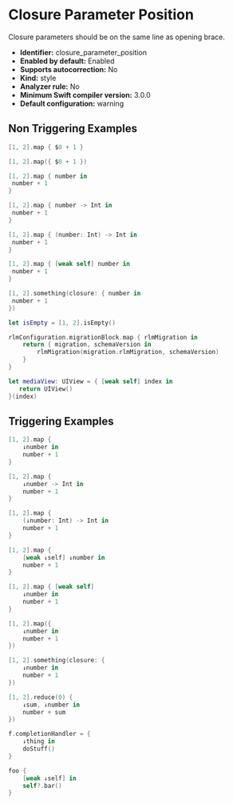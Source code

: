 # Closure Parameter Position

Closure parameters should be on the same line as opening brace.

* **Identifier:** closure_parameter_position
* **Enabled by default:** Enabled
* **Supports autocorrection:** No
* **Kind:** style
* **Analyzer rule:** No
* **Minimum Swift compiler version:** 3.0.0
* **Default configuration:** warning

## Non Triggering Examples

```swift
[1, 2].map { $0 + 1 }

```

```swift
[1, 2].map({ $0 + 1 })

```

```swift
[1, 2].map { number in
 number + 1 
}

```

```swift
[1, 2].map { number -> Int in
 number + 1 
}

```

```swift
[1, 2].map { (number: Int) -> Int in
 number + 1 
}

```

```swift
[1, 2].map { [weak self] number in
 number + 1 
}

```

```swift
[1, 2].something(closure: { number in
 number + 1 
})

```

```swift
let isEmpty = [1, 2].isEmpty()

```

```swift
rlmConfiguration.migrationBlock.map { rlmMigration in
    return { migration, schemaVersion in
        rlmMigration(migration.rlmMigration, schemaVersion)
    }
}
```

```swift
let mediaView: UIView = { [weak self] index in
   return UIView()
}(index)
```

## Triggering Examples

```swift
[1, 2].map {
    ↓number in
    number + 1
}
```

```swift
[1, 2].map {
    ↓number -> Int in
    number + 1
}
```

```swift
[1, 2].map {
    (↓number: Int) -> Int in
    number + 1
}
```

```swift
[1, 2].map {
    [weak ↓self] ↓number in
    number + 1
}
```

```swift
[1, 2].map { [weak self]
    ↓number in
    number + 1
}
```

```swift
[1, 2].map({
    ↓number in
    number + 1
})
```

```swift
[1, 2].something(closure: {
    ↓number in
    number + 1
})
```

```swift
[1, 2].reduce(0) {
    ↓sum, ↓number in
    number + sum
})
```

```swift
f.completionHandler = {
    ↓thing in
    doStuff()
}
```

```swift
foo {
    [weak ↓self] in
    self?.bar()
}
```
